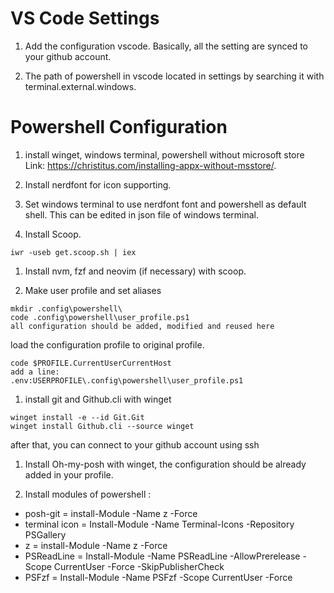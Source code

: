 # VS Code Settings
1. Add the configuration vscode. Basically, all the setting are synced to your github account.

1. The path of powershell in vscode located in settings by searching it with terminal.external.windows.

# Powershell Configuration
1. install winget, windows terminal, powershell without microsoft store Link: https://christitus.com/installing-appx-without-msstore/.

1. Install nerdfont for icon supporting.

1. Set windows terminal to use nerdfont font and powershell as default shell. This can be edited in json file of windows terminal.

1. Install Scoop.

``` iwr -useb get.scoop.sh | iex ```

1. Install nvm, fzf and neovim (if necessary) with scoop.

1. Make user profile and set aliases

```
mkdir .config\powershell\
code .config\powershell\user_profile.ps1
all configuration should be added, modified and reused here
```

load the configuration profile to original profile.
```
code $PROFILE.CurrentUserCurrentHost
add a line: 
.env:USERPROFILE\.config\powershell\user_profile.ps1
```
1. install git and Github.cli with winget
```
winget install -e --id Git.Git
winget install Github.cli --source winget
```
after that, you can connect to your github account using ssh

1. Install Oh-my-posh with winget, the configuration should be already added in your profile.

1. Install modules of powershell :
- posh-git = install-Module -Name z -Force
- terminal icon = Install-Module -Name Terminal-Icons -Repository PSGallery
- z = install-Module -Name z -Force
- PSReadLine = Install-Module -Name PSReadLine -AllowPrerelease -Scope CurrentUser -Force -SkipPublisherCheck
- PSFzf = Install-Module -Name PSFzf -Scope CurrentUser -Force














